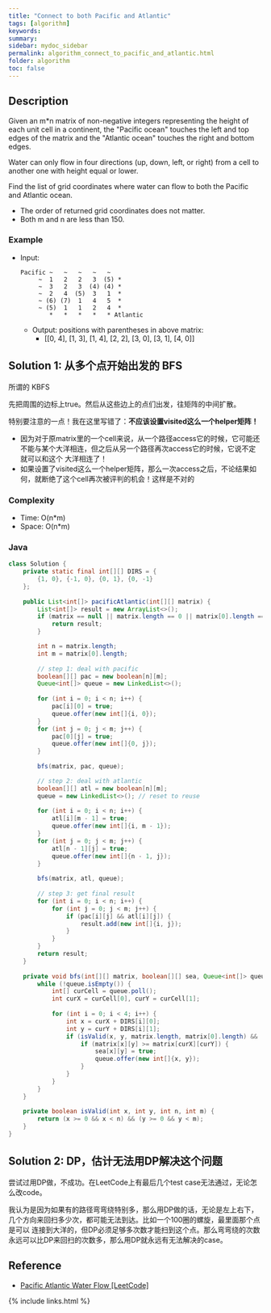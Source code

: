 ```yaml
---
title: "Connect to both Pacific and Atlantic"
tags: [algorithm]
keywords:
summary:
sidebar: mydoc_sidebar
permalink: algorithm_connect_to_pacific_and_atlantic.html
folder: algorithm
toc: false
---
```


## Description
Given an m*n matrix of non-negative integers representing the height of each unit cell in a continent, the "Pacific ocean" touches the left and top edges of the matrix and the "Atlantic ocean" touches the right and bottom edges.

Water can only flow in four directions (up, down, left, or right) from a cell to another one with height equal or lower.

Find the list of grid coordinates where water can flow to both the Pacific and Atlantic ocean.

* The order of returned grid coordinates does not matter.
* Both m and n are less than 150.

### Example
* Input: 
  ```
  Pacific ~   ~   ~   ~   ~ 
       ~  1   2   2   3  (5) *
       ~  3   2   3  (4) (4) *
       ~  2   4  (5)  3   1  *
       ~ (6) (7)  1   4   5  *
       ~ (5)  1   1   2   4  *
          *   *   *   *   * Atlantic
  ```
  * Output: positions with parentheses in above matrix:
    * [[0, 4], [1, 3], [1, 4], [2, 2], [3, 0], [3, 1], [4, 0]]

## Solution 1: 从多个点开始出发的 BFS
所谓的 KBFS

先把周围的边标上true。然后从这些边上的点们出发，往矩阵的中间扩散。

特别要注意的一点！我在这里写错了：**不应该设置visited这么一个helper矩阵！**
* 因为对于原matrix里的一个cell来说，从一个路径access它的时候，它可能还不能与某个大洋相连，但之后从另一个路径再次access它的时候，它说不定就可以和这个
大洋相连了！
* 如果设置了visited这么一个helper矩阵，那么一次access之后，不论结果如何，就断绝了这个cell再次被评判的机会！这样是不对的

### Complexity
* Time: O(n*m)
* Space: O(n*m)

### Java
```java
class Solution {
    private static final int[][] DIRS = {
        {1, 0}, {-1, 0}, {0, 1}, {0, -1}
    };
    
    public List<int[]> pacificAtlantic(int[][] matrix) {
        List<int[]> result = new ArrayList<>();
        if (matrix == null || matrix.length == 0 || matrix[0].length == 0) {
            return result;
        }

        int n = matrix.length;
        int m = matrix[0].length;
        
        // step 1: deal with pacific
        boolean[][] pac = new boolean[n][m];
        Queue<int[]> queue = new LinkedList<>();
        
        for (int i = 0; i < n; i++) {
            pac[i][0] = true;
            queue.offer(new int[]{i, 0});
        }
        for (int j = 0; j < m; j++) {
            pac[0][j] = true;
            queue.offer(new int[]{0, j});
        }
        
        bfs(matrix, pac, queue);

        // step 2: deal with atlantic
        boolean[][] atl = new boolean[n][m];
        queue = new LinkedList<>(); // reset to reuse
        
        for (int i = 0; i < n; i++) {
            atl[i][m - 1] = true;
            queue.offer(new int[]{i, m - 1});
        }
        for (int j = 0; j < m; j++) {
            atl[n - 1][j] = true;
            queue.offer(new int[]{n - 1, j});
        }
        
        bfs(matrix, atl, queue);   
        
        // step 3: get final result
        for (int i = 0; i < n; i++) {
            for (int j = 0; j < m; j++) {
                if (pac[i][j] && atl[i][j]) {
                    result.add(new int[]{i, j});
                }
            }
        }
        return result;
    }
    
    private void bfs(int[][] matrix, boolean[][] sea, Queue<int[]> queue) {
        while (!queue.isEmpty()) {
            int[] curCell = queue.poll();
            int curX = curCell[0], curY = curCell[1];
            
            for (int i = 0; i < 4; i++) {
                int x = curX + DIRS[i][0];
                int y = curY + DIRS[i][1];
                if (isValid(x, y, matrix.length, matrix[0].length) && !sea[x][y]) {
                    if (matrix[x][y] >= matrix[curX][curY]) {
                        sea[x][y] = true;
                        queue.offer(new int[]{x, y});
                    }
                }
            }
        }
    }
    
    private boolean isValid(int x, int y, int n, int m) {
        return (x >= 0 && x < n) && (y >= 0 && y < m);
    }
}
```

## Solution 2: DP，估计无法用DP解决这个问题
尝试过用DP做，不成功。在LeetCode上有最后几个test case无法通过，无论怎么改code。

我认为是因为如果有的路径弯弯绕特别多，那么用DP做的话，无论是左上右下，几个方向来回扫多少次，都可能无法到达。比如一个100圈的螺旋，最里面那个点是可以
连接到大洋的，但DP必须足够多次数才能扫到这个点。那么弯弯绕的次数永远可以比DP来回扫的次数多，那么用DP就永远有无法解决的case。


## Reference
* [Pacific Atlantic Water Flow [LeetCode]](https://leetcode.com/problems/pacific-atlantic-water-flow/description/)

{% include links.html %}
